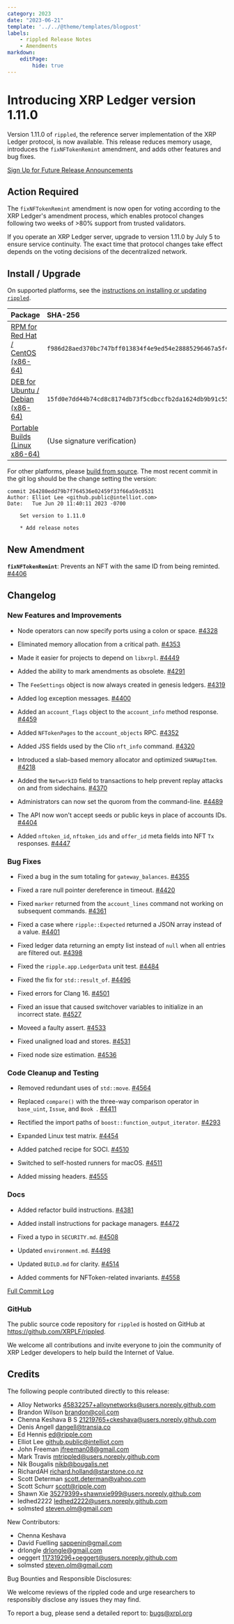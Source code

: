 ```yaml
---
category: 2023
date: "2023-06-21"
template: '../../@theme/templates/blogpost'
labels:
    - rippled Release Notes
    - Amendments
markdown:
    editPage:
        hide: true
---
```

# Introducing XRP Ledger version 1.11.0

Version 1.11.0 of `rippled`, the reference server implementation of the XRP Ledger protocol, is now available. This release reduces memory usage, introduces the `fixNFTokenRemint` amendment, and adds other features and bug fixes.

[Sign Up for Future Release Announcements](https://groups.google.com/g/ripple-server)

<!-- BREAK -->

## Action Required

The `fixNFTokenRemint` amendment is now open for voting according to the XRP Ledger's amendment process, which enables protocol changes following two weeks of >80% support from trusted validators.

If you operate an XRP Ledger server, upgrade to version 1.11.0 by July 5 to ensure service continuity. The exact time that protocol changes take effect depends on the voting decisions of the decentralized network.


## Install / Upgrade

On supported platforms, see the [instructions on installing or updating `rippled`](https://xrpl.org/install-rippled.html).

| Package | SHA-256 |
|:--------|:--------|
| [RPM for Red Hat / CentOS (x86-64)](https://repos.ripple.com/repos/rippled-rpm/stable/rippled-1.11.0-1.el7.x86_64.rpm) | `f986d28aed370bc747bff013834f4e9ed54e28885296467a5f465b32f04bebf0` |
| [DEB for Ubuntu / Debian (x86-64)](https://repos.ripple.com/repos/rippled-deb/pool/stable/rippled_1.11.0-1_amd64.deb) | `15fd0e7dd44b74cd8c8174db73f5cdbccfb2da1624db9b91c559dff62e651d4f` |
| [Portable Builds (Linux x86-64)](https://github.com/XRPLF/rippled-portable-builds) | (Use signature verification) |

For other platforms, please [build from source](https://github.com/XRPLF/rippled/blob/master/BUILD.md). The most recent commit in the git log should be the change setting the version:

```text
commit 264280edd79b7f764536e02459f33f66a59c0531
Author: Elliot Lee <github.public@intelliot.com>
Date:   Tue Jun 20 11:40:11 2023 -0700

    Set version to 1.11.0
    
    * Add release notes
```


## New Amendment

**`fixNFTokenRemint`**: Prevents an NFT with the same ID from being reminted. [#4406](https://github.com/XRPLF/rippled/pull/4406)


## Changelog


### New Features and Improvements

- Node operators can now specify ports using a colon or space. [#4328](https://github.com/XRPLF/rippled/pull/4328)

- Eliminated memory allocation from a critical path. [#4353](https://github.com/XRPLF/rippled/pull/4353)

- Made it easier for projects to depend on `libxrpl`. [#4449](https://github.com/XRPLF/rippled/pull/4449)

- Added the ability to mark amendments as obsolete. [#4291](https://github.com/XRPLF/rippled/pull/4291)

- The `FeeSettings` object is now always created in genesis ledgers. [#4319](https://github.com/XRPLF/rippled/pull/4319)

- Added log exception messages. [#4400](https://github.com/XRPLF/rippled/pull/4400)

- Added an `account_flags` object to the `account_info` method response. [#4459](https://github.com/XRPLF/rippled/pull/4459)

- Added `NFTokenPages` to the `account_objects` RPC. [#4352](https://github.com/XRPLF/rippled/pull/4352)

- Added JSS fields used by the Clio `nft_info` command. [#4320](https://github.com/XRPLF/rippled/pull/4320)

- Introduced a slab-based memory allocator and optimized `SHAMapItem`. [#4218](https://github.com/XRPLF/rippled/pull/4218)

- Added the `NetworkID` field to transactions to help prevent replay attacks on and from sidechains. [#4370](https://github.com/XRPLF/rippled/pull/4370)

- Administrators can now set the quorom from the command-line. [#4489](https://github.com/XRPLF/rippled/pull/4489)

- The API now won't accept seeds or public keys in place of accounts IDs. [#4404](https://github.com/XRPLF/rippled/pull/4404)

- Added `nftoken_id`, `nftoken_ids` and `offer_id` meta fields into NFT `Tx` responses. [#4447](https://github.com/XRPLF/rippled/pull/4447)


### Bug Fixes

- Fixed a bug in the sum totaling for `gateway_balances`. [#4355](https://github.com/XRPLF/rippled/pull/4355)

- Fixed a rare null pointer dereference in timeout. [#4420](https://github.com/XRPLF/rippled/pull/4420)

- Fixed `marker` returned from the `account_lines` command not working on subsequent commands. [#4361](https://github.com/XRPLF/rippled/pull/4361)

- Fixed a case where `ripple::Expected` returned a JSON array instead of a value. [#4401](https://github.com/XRPLF/rippled/pull/4401)

- Fixed ledger data returning an empty list instead of `null` when all entries are filtered out. [#4398](https://github.com/XRPLF/rippled/pull/4398)

- Fixed the `ripple.app.LedgerData` unit test. [#4484](https://github.com/XRPLF/rippled/pull/4484)

- Fixed the fix for `std::result_of`. [#4496](https://github.com/XRPLF/rippled/pull/4496)

- Fixed errors for Clang 16. [#4501](https://github.com/XRPLF/rippled/pull/4501)

- Fixed an issue that caused switchover variables to initialize in an incorrect state. [#4527](https://github.com/XRPLF/rippled/pull/4527)

- Moveed a faulty assert. [#4533](https://github.com/XRPLF/rippled/pull/4533)

- Fixed unaligned load and stores. [#4531](https://github.com/XRPLF/rippled/pull/4531)

- Fixed node size estimation. [#4536](https://github.com/XRPLF/rippled/pull/4536)


### Code Cleanup and Testing

- Removed redundant uses of `std::move`. [#4564](https://github.com/XRPLF/rippled/pull/4565)

- Replaced `compare()` with the three-way comparison operator in `base_uint`, `Issue`, and `Book `. [#4411](https://github.com/XRPLF/rippled/pull/4411)

- Rectified the import paths of `boost::function_output_iterator`. [#4293](https://github.com/XRPLF/rippled/pull/4293)

- Expanded Linux test matrix. [#4454](https://github.com/XRPLF/rippled/pull/4454)

- Added patched recipe for SOCI. [#4510](https://github.com/XRPLF/rippled/pull/4510)

- Switched to self-hosted runners for macOS. [#4511](https://github.com/XRPLF/rippled/pull/4511)

- Added missing headers. [#4555](https://github.com/XRPLF/rippled/pull/4555)


### Docs

- Added refactor build instructions. [#4381](https://github.com/XRPLF/rippled/pull/4381)

- Added install instructions for package managers. [#4472](https://github.com/XRPLF/rippled/pull/4472)

- Fixed a typo in `SECURITY.md`. [#4508](https://github.com/XRPLF/rippled/pull/4508)

- Updated `environment.md`. [#4498](https://github.com/XRPLF/rippled/pull/4498)

- Updated `BUILD.md` for clarity. [#4514](https://github.com/XRPLF/rippled/pull/4514)

- Added comments for NFToken-related invariants. [#4558](https://github.com/XRPLF/rippled/pull/4558)


[Full Commit Log](https://github.com/XRPLF/rippled/compare/1.10.0...1.11.0)


### GitHub

The public source code repository for `rippled` is hosted on GitHub at <https://github.com/XRPLF/rippled>.

We welcome all contributions and invite everyone to join the community of XRP Ledger developers to help build the Internet of Value.


## Credits

The following people contributed directly to this release:

- Alloy Networks <45832257+alloynetworks@users.noreply.github.com>
- Brandon Wilson <brandon@coil.com>
- Chenna Keshava B S <21219765+ckeshava@users.noreply.github.com>
- Denis Angell <dangell@transia.co>
- Ed Hennis <ed@ripple.com>
- Elliot Lee <github.public@intelliot.com>
- John Freeman <jfreeman08@gmail.com>
- Mark Travis <mtrippled@users.noreply.github.com>
- Nik Bougalis <nikb@bougalis.net>
- RichardAH <richard.holland@starstone.co.nz>
- Scott Determan <scott.determan@yahoo.com>
- Scott Schurr <scott@ripple.com>
- Shawn Xie <35279399+shawnxie999@users.noreply.github.com>
- ledhed2222 <ledhed2222@users.noreply.github.com>
- solmsted <steven.olm@gmail.com>

New Contributors:

- Chenna Keshava
- David Fuelling <sappenin@gmail.com>
- drlongle <drlongle@gmail.com>
- oeggert <117319296+oeggert@users.noreply.github.com>
- solmsted <steven.olm@gmail.com>

Bug Bounties and Responsible Disclosures:

We welcome reviews of the rippled code and urge researchers to responsibly disclose any issues they may find.

To report a bug, please send a detailed report to: <bugs@xrpl.org>
